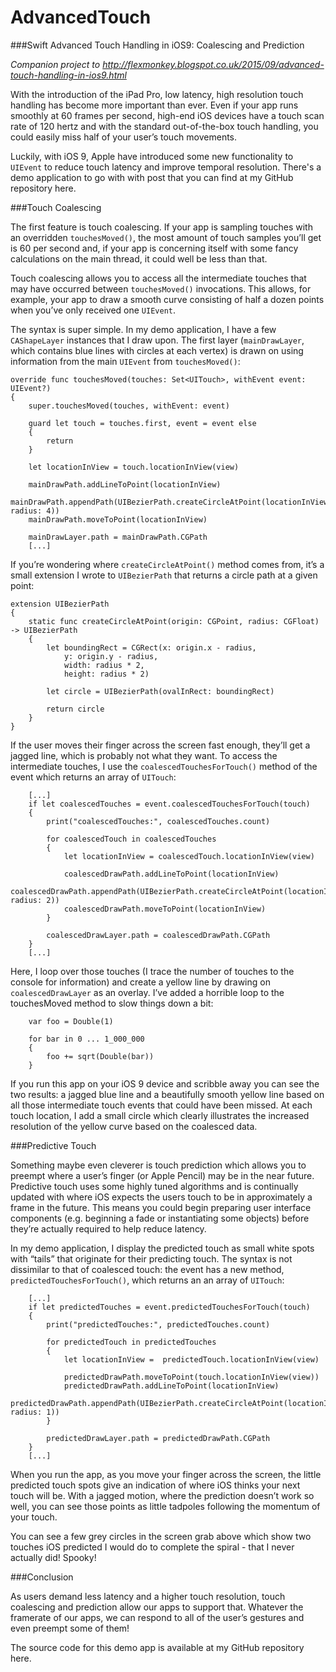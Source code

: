 # AdvancedTouch
###Swift Advanced Touch Handling in iOS9: Coalescing and Prediction

*Companion project to http://flexmonkey.blogspot.co.uk/2015/09/advanced-touch-handling-in-ios9.html*

With the introduction of the iPad Pro, low latency, high resolution touch handling has become more important than ever. Even if your app runs smoothly at 60 frames per second, high-end iOS devices have a touch scan rate of 120 hertz and with the standard out-of-the-box touch handling, you could easily miss half of your user’s touch movements.

Luckily, with iOS 9, Apple have introduced some new functionality to `UIEvent` to reduce touch latency and improve temporal resolution. There's a demo application to go with with post that you can find at my GitHub repository here.

###Touch Coalescing

The first feature is touch coalescing. If your app is sampling touches with an overridden `touchesMoved()`, the most amount of touch samples you’ll get is 60 per second and, if your app is concerning itself with some fancy calculations on the main thread, it could well be less than that.

Touch coalescing allows you to access all the intermediate touches that may have occurred between `touchesMoved()` invocations.  This allows, for example, your app to draw a smooth curve consisting of half a dozen points when you’ve only received one `UIEvent`.

The syntax is super simple. In my demo application, I have a few `CAShapeLayer` instances that I draw upon. The first layer (`mainDrawLayer`, which contains blue lines with circles at each vertex) is drawn on using information from the main `UIEvent` from `touchesMoved()`:

    override func touchesMoved(touches: Set<UITouch>, withEvent event: UIEvent?)
    {
        super.touchesMoved(touches, withEvent: event)
        
        guard let touch = touches.first, event = event else
        {
            return
        }
        
        let locationInView = touch.locationInView(view)
        
        mainDrawPath.addLineToPoint(locationInView)
        mainDrawPath.appendPath(UIBezierPath.createCircleAtPoint(locationInView, radius: 4))
        mainDrawPath.moveToPoint(locationInView)
        
        mainDrawLayer.path = mainDrawPath.CGPath
        [...]

If you’re wondering where `createCircleAtPoint()` method comes from, it’s a small extension I wrote to `UIBezierPath` that returns a circle path at a given point:

    extension UIBezierPath
    {
        static func createCircleAtPoint(origin: CGPoint, radius: CGFloat) -> UIBezierPath
        {
            let boundingRect = CGRect(x: origin.x - radius,
                y: origin.y - radius,
                width: radius * 2,
                height: radius * 2)
            
            let circle = UIBezierPath(ovalInRect: boundingRect)
            
            return circle
        }
    }

If the user moves their finger across the screen fast enough, they’ll get a jagged line, which is probably not what they want. To access the intermediate touches, I use the `coalescedTouchesForTouch()` method of the event which returns an array of `UITouch`:

        [...]
        if let coalescedTouches = event.coalescedTouchesForTouch(touch)
        {
            print("coalescedTouches:", coalescedTouches.count)
            
            for coalescedTouch in coalescedTouches
            {
                let locationInView = coalescedTouch.locationInView(view)
                
                coalescedDrawPath.addLineToPoint(locationInView)
                coalescedDrawPath.appendPath(UIBezierPath.createCircleAtPoint(locationInView, radius: 2))
                coalescedDrawPath.moveToPoint(locationInView)
            }
            
            coalescedDrawLayer.path = coalescedDrawPath.CGPath
        }
        [...]

Here, I loop over those touches (I trace the number of touches to the console for information) and create a yellow line by drawing on `coalescedDrawLayer` as an overlay.  I’ve added a horrible loop to the touchesMoved method to slow things down a bit:

        var foo = Double(1)
        
        for bar in 0 ... 1_000_000
        {
            foo += sqrt(Double(bar))
        }

If you run this app on your iOS 9 device and scribble away you can see the two results: a jagged blue line and a beautifully smooth yellow line based on all those intermediate touch events that could have been missed. At each touch location, I add a small circle which clearly illustrates the increased resolution of the yellow curve based on the coalesced data.

###Predictive Touch

Something maybe even cleverer is touch prediction which allows you to preempt where a user’s finger (or Apple Pencil) may be in the near future. Predictive touch uses some highly tuned algorithms and is continually updated with where iOS expects the users touch to be in approximately a frame in the future. This means you could begin preparing user interface components (e.g. beginning a fade or instantiating some objects) before they’re actually required to help reduce latency.

In my demo application, I display the predicted touch as small white spots with “tails” that originate for their predicting touch. The syntax is not dissimilar to that of coalesced touch: the event has a new method, `predictedTouchesForTouch()`, which returns an an array of `UITouch`:

        [...]
        if let predictedTouches = event.predictedTouchesForTouch(touch)
        {
            print("predictedTouches:", predictedTouches.count)
            
            for predictedTouch in predictedTouches
            {
                let locationInView =  predictedTouch.locationInView(view)
                
                predictedDrawPath.moveToPoint(touch.locationInView(view))
                predictedDrawPath.addLineToPoint(locationInView)           
                predictedDrawPath.appendPath(UIBezierPath.createCircleAtPoint(locationInView, radius: 1))
            }
            
            predictedDrawLayer.path = predictedDrawPath.CGPath
        }
        [...]


When you run the app, as you move your finger across the screen, the little predicted touch spots give an indication of where iOS thinks your next touch will be. With a jagged motion, where the prediction doesn’t work so well, you can see those points as little tadpoles following the momentum of your touch.

You can see a few grey circles in the screen grab above which show two touches iOS predicted I would do to complete the spiral - that I never actually did! Spooky!

###Conclusion

As users demand less latency and a higher touch resolution, touch coalescing and prediction allow our apps to support that. Whatever the framerate of our apps, we can respond to all of the user’s gestures and even preempt some of them!

The source code for this demo app is available at my GitHub repository here.
